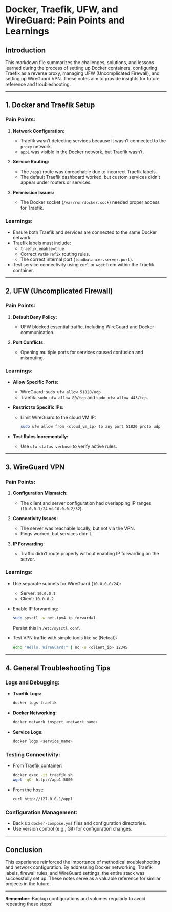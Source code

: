# Docker, Traefik, UFW, and WireGuard: Pain Points and Learnings

## Introduction

This markdown file summarizes the challenges, solutions, and lessons learned during the process of setting up Docker containers, configuring Traefik as a reverse proxy, managing UFW (Uncomplicated Firewall), and setting up WireGuard VPN. These notes aim to provide insights for future reference and troubleshooting.

---

## 1. **Docker and Traefik Setup**

### Pain Points:

1. **Network Configuration:**
    
    - Traefik wasn’t detecting services because it wasn’t connected to the `proxy` network.
    - `app1` was visible in the Docker network, but Traefik wasn’t.
2. **Service Routing:**
    
    - The `/app1` route was unreachable due to incorrect Traefik labels.
    - The default Traefik dashboard worked, but custom services didn’t appear under routers or services.
3. **Permission Issues:**
    
    - The Docker socket (`/var/run/docker.sock`) needed proper access for Traefik.

### Learnings:

- Ensure both Traefik and services are connected to the same Docker network.
- Traefik labels must include:
    - `traefik.enable=true`
    - Correct `PathPrefix` routing rules.
    - The correct internal port (`loadbalancer.server.port`).
- Test service connectivity using `curl` or `wget` from within the Traefik container.

---

## 2. **UFW (Uncomplicated Firewall)**

### Pain Points:

1. **Default Deny Policy:**
    
    - UFW blocked essential traffic, including WireGuard and Docker communication.
2. **Port Conflicts:**
    
    - Opening multiple ports for services caused confusion and misrouting.

### Learnings:

- **Allow Specific Ports:**
    - WireGuard: `sudo ufw allow 51820/udp`
    - Traefik: `sudo ufw allow 80/tcp` and `sudo ufw allow 443/tcp`.
- **Restrict to Specific IPs:**
    - Limit WireGuard to the cloud VM IP:
        
        ```bash
        sudo ufw allow from <cloud_vm_ip> to any port 51820 proto udp
        ```
        
- **Test Rules Incrementally:**
    - Use `ufw status verbose` to verify active rules.

---

## 3. **WireGuard VPN**

### Pain Points:

1. **Configuration Mismatch:**
    
    - The client and server configuration had overlapping IP ranges (`10.0.0.1/24` vs `10.0.0.2/32`).
2. **Connectivity Issues:**
    
    - The server was reachable locally, but not via the VPN.
    - Pings worked, but services didn’t.
3. **IP Forwarding:**
    
    - Traffic didn’t route properly without enabling IP forwarding on the server.

### Learnings:

- Use separate subnets for WireGuard (`10.0.0.0/24`):
    - Server: `10.0.0.1`
    - Client: `10.0.0.2`
- Enable IP forwarding:
    
    ```bash
    sudo sysctl -w net.ipv4.ip_forward=1
    ```
    
    Persist this in `/etc/sysctl.conf`.
- Test VPN traffic with simple tools like `nc` (Netcat):
    
    ```bash
    echo "Hello, WireGuard!" | nc -u <client_ip> 12345
    ```
    

---

## 4. **General Troubleshooting Tips**

### Logs and Debugging:

- **Traefik Logs:**
    
    ```bash
    docker logs traefik
    ```
    
- **Docker Networking:**
    
    ```bash
    docker network inspect <network_name>
    ```
    
- **Service Logs:**
    
    ```bash
    docker logs <service_name>
    ```
    

### Testing Connectivity:

- From Traefik container:
    
    ```bash
    docker exec -it traefik sh
    wget -qO- http://app1:5000
    ```
    
- From the host:
    
    ```bash
    curl http://127.0.0.1/app1
    ```
    

### Configuration Management:

- Back up `docker-compose.yml` files and configuration directories.
- Use version control (e.g., Git) for configuration changes.

---

## Conclusion

This experience reinforced the importance of methodical troubleshooting and network configuration. By addressing Docker networking, Traefik labels, firewall rules, and WireGuard settings, the entire stack was successfully set up. These notes serve as a valuable reference for similar projects in the future.

---

**Remember:** Backup configurations and volumes regularly to avoid repeating these steps!